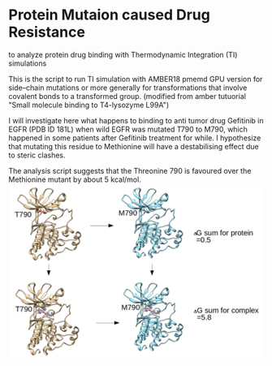 #  Protein Mutaion caused Drug Resistance

to analyze protein drug binding with Thermodynamic Integration (TI) simulations 

This is the script to run TI simulation with AMBER18 pmemd GPU version for side–chain mutations or more generally for transformations that involve covalent bonds to a transformed group. (modified from amber tutuorial "Small molecule binding to T4-lysozyme L99A")

I will investigate here what happens to binding to anti tumor drug Gefitinib in EGFR (PDB ID 181L) when wild EGFR was mutated T790 to M790, which happened in some patients after Gefitinib treatment for while. I hypothesize that mutating this residue to Methionine will have a destabilising effect due to steric clashes.

The analysis script suggests that the Threonine 790 is favoured over the Methionine mutant by about 5 kcal/mol.  
![](./EGFR_T790M-3.jpg)
